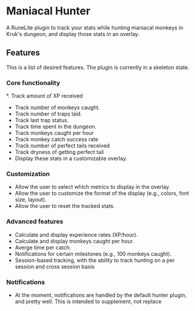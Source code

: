 # Maniacal Hunter

A RuneLite plugin to track your stats while hunting maniacal monkeys in Kruk's dungeon, and display those stats in an overlay.

## Features

This is a list of desired features. The plugin is currently in a skeleton state.

### Core functionality
*.  Track amount of XP received 
*   Track number of monkeys caught.
*   Track number of traps laid.
*   Track last trap status.
*   Track time spent in the dungeon.
*   Track monkeys caught per hour
*   Track monkey catch success rate
*   Track number of perfect tails received
*   Track dryness of getting perfect tail
*   Display these stats in a customizable overlay.

### Customization
*   Allow the user to select which metrics to display in the overlay.
*   Allow the user to customize the format of the display (e.g., colors, font size, layout).
*   Allow the user to reset the tracked stats.

### Advanced features
*   Calculate and display experience rates (XP/hour).
*   Calculate and display monkeys caught per hour.
*   Averge time per catch.
*   Notifications for certain milestones (e.g., 100 monkeys caught).
*   Session-based tracking, with the ability to track hunting on a per session and cross session basis


### Notifications 
*   At the moment, notifications are handled by the default hunter plugin, and pretty well. This is intended to supplement, not replace